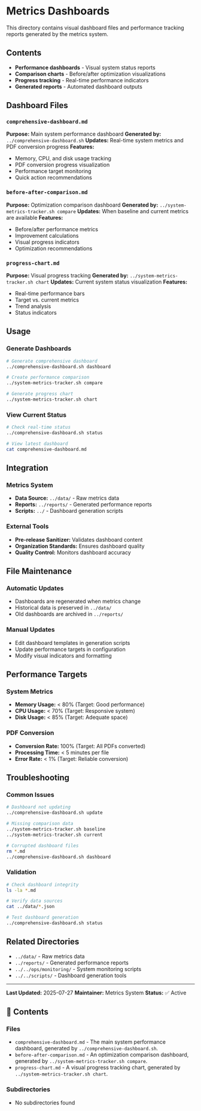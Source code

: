 # Metrics Dashboards

This directory contains visual dashboard files and performance tracking reports generated by the metrics system.

## Contents

- **Performance dashboards** - Visual system status reports
- **Comparison charts** - Before/after optimization visualizations
- **Progress tracking** - Real-time performance indicators
- **Generated reports** - Automated dashboard outputs

## Dashboard Files

### `comprehensive-dashboard.md`
**Purpose:** Main system performance dashboard
**Generated by:** `../comprehensive-dashboard.sh`
**Updates:** Real-time system metrics and PDF conversion progress
**Features:**
- Memory, CPU, and disk usage tracking
- PDF conversion progress visualization
- Performance target monitoring
- Quick action recommendations

### `before-after-comparison.md`
**Purpose:** Optimization comparison dashboard
**Generated by:** `../system-metrics-tracker.sh compare`
**Updates:** When baseline and current metrics are available
**Features:**
- Before/after performance metrics
- Improvement calculations
- Visual progress indicators
- Optimization recommendations

### `progress-chart.md`
**Purpose:** Visual progress tracking
**Generated by:** `../system-metrics-tracker.sh chart`
**Updates:** Current system status visualization
**Features:**
- Real-time performance bars
- Target vs. current metrics
- Trend analysis
- Status indicators

## Usage

### Generate Dashboards
```bash
# Generate comprehensive dashboard
../comprehensive-dashboard.sh dashboard

# Create performance comparison
../system-metrics-tracker.sh compare

# Generate progress chart
../system-metrics-tracker.sh chart
```

### View Current Status
```bash
# Check real-time status
../comprehensive-dashboard.sh status

# View latest dashboard
cat comprehensive-dashboard.md
```

## Integration

### Metrics System
- **Data Source:** `../data/` - Raw metrics data
- **Reports:** `../reports/` - Generated performance reports
- **Scripts:** `../` - Dashboard generation scripts

### External Tools
- **Pre-release Sanitizer:** Validates dashboard content
- **Organization Standards:** Ensures dashboard quality
- **Quality Control:** Monitors dashboard accuracy

## File Maintenance

### Automatic Updates
- Dashboards are regenerated when metrics change
- Historical data is preserved in `../data/`
- Old dashboards are archived in `../reports/`

### Manual Updates
- Edit dashboard templates in generation scripts
- Update performance targets in configuration
- Modify visual indicators and formatting

## Performance Targets

### System Metrics
- **Memory Usage:** < 80% (Target: Good performance)
- **CPU Usage:** < 70% (Target: Responsive system)
- **Disk Usage:** < 85% (Target: Adequate space)

### PDF Conversion
- **Conversion Rate:** 100% (Target: All PDFs converted)
- **Processing Time:** < 5 minutes per file
- **Error Rate:** < 1% (Target: Reliable conversion)

## Troubleshooting

### Common Issues
```bash
# Dashboard not updating
../comprehensive-dashboard.sh update

# Missing comparison data
../system-metrics-tracker.sh baseline
../system-metrics-tracker.sh current

# Corrupted dashboard files
rm *.md
../comprehensive-dashboard.sh dashboard
```

### Validation
```bash
# Check dashboard integrity
ls -la *.md

# Verify data sources
cat ../data/*.json

# Test dashboard generation
../comprehensive-dashboard.sh status
```

## Related Directories

- `../data/` - Raw metrics data
- `../reports/` - Generated performance reports
- `../../ops/monitoring/` - System monitoring scripts
- `../../scripts/` - Dashboard generation tools

---

**Last Updated:** 2025-07-27
**Maintainer:** Metrics System
**Status:** ✅ Active

## 📁 Contents

### **Files**
- `comprehensive-dashboard.md` - The main system performance dashboard, generated by `../comprehensive-dashboard.sh`.
- `before-after-comparison.md` - An optimization comparison dashboard, generated by `../system-metrics-tracker.sh compare`.
- `progress-chart.md` - A visual progress tracking chart, generated by `../system-metrics-tracker.sh chart`.

### **Subdirectories**
- No subdirectories found
